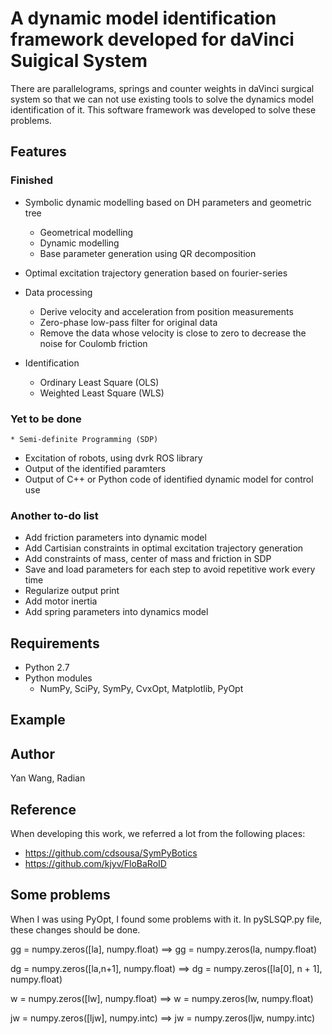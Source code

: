 # A dynamic model identification framework developed for daVinci Suigical System

There are parallelograms, springs and counter weights in daVinci surgical system so that we can not use existing tools
to solve the dynamics model identification of it. This software framework was developed to solve these problems.


## Features
### Finished
* Symbolic dynamic modelling based on DH parameters and geometric tree
    * Geometrical modelling
    * Dynamic modelling
    * Base parameter generation using QR decomposition
* Optimal excitation trajectory generation based on fourier-series

* Data processing
    * Derive velocity and acceleration from position measurements
    * Zero-phase low-pass filter for original data
    * Remove the data whose velocity is close to zero to decrease the noise for Coulomb friction
* Identification
    * Ordinary Least Square (OLS)
    * Weighted Least Square (WLS)
### Yet to be done
    * Semi-definite Programming (SDP)


* Excitation of robots, using dvrk ROS library
* Output of the identified paramters
* Output of C++ or Python code of identified dynamic model for control use 

### Another to-do list
* Add friction parameters into dynamic model
* Add Cartisian constraints in optimal excitation trajectory generation
* Add constraints of mass, center of mass and friction in SDP
* Save and load parameters for each step to avoid repetitive work every time
* Regularize output print
* Add motor inertia
* Add spring parameters into dynamics model 

## Requirements
* Python 2.7
* Python modules
    * NumPy, SciPy, SymPy, CvxOpt, Matplotlib, PyOpt

## Example


## Author
Yan Wang, Radian

## Reference
When developing this work, we referred a lot from the following places:
* https://github.com/cdsousa/SymPyBotics
* https://github.com/kjyv/FloBaRoID

## Some problems
When I was using PyOpt, I found some problems with it. In pySLSQP.py file, these changes should be done.

gg = numpy.zeros([la], numpy.float) ==> gg = numpy.zeros(la, numpy.float)

dg = numpy.zeros([la,n+1], numpy.float) ==> dg = numpy.zeros([la[0], n + 1], numpy.float)

w = numpy.zeros([lw], numpy.float) ==> w = numpy.zeros(lw, numpy.float)

jw = numpy.zeros([ljw], numpy.intc) ==> jw = numpy.zeros(ljw, numpy.intc)


		